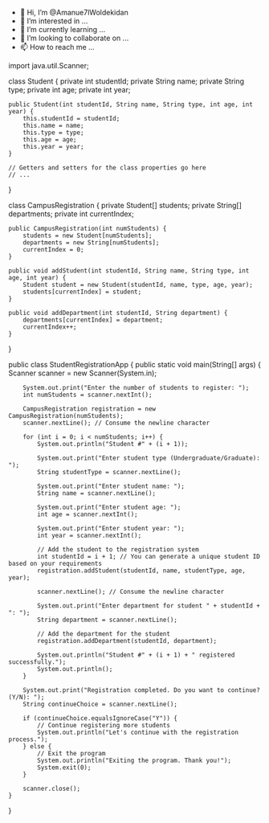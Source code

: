 - 👋 Hi, I’m @Amanue7lWoldekidan
- 👀 I’m interested in ...
- 🌱 I’m currently learning ...
- 💞️ I’m looking to collaborate on ...
- 📫 How to reach me ...

<!---
Amanue7l/Amanue7l is a ✨ special ✨ repository because its `README.md` (this file) appears on your GitHub profile.
You can click the Preview link to take a look at your changes.
--->
import java.util.Scanner;

class Student {
    private int studentId;
    private String name;
    private String type;
    private int age;
    private int year;

    public Student(int studentId, String name, String type, int age, int year) {
        this.studentId = studentId;
        this.name = name;
        this.type = type;
        this.age = age;
        this.year = year;
    }

    // Getters and setters for the class properties go here
    // ...
}

class CampusRegistration {
    private Student[] students;
    private String[] departments;
    private int currentIndex;

    public CampusRegistration(int numStudents) {
        students = new Student[numStudents];
        departments = new String[numStudents];
        currentIndex = 0;
    }

    public void addStudent(int studentId, String name, String type, int age, int year) {
        Student student = new Student(studentId, name, type, age, year);
        students[currentIndex] = student;
    }

    public void addDepartment(int studentId, String department) {
        departments[currentIndex] = department;
        currentIndex++;
    }
}

public class StudentRegistrationApp {
    public static void main(String[] args) {
        Scanner scanner = new Scanner(System.in);

        System.out.print("Enter the number of students to register: ");
        int numStudents = scanner.nextInt();

        CampusRegistration registration = new CampusRegistration(numStudents);
        scanner.nextLine(); // Consume the newline character

        for (int i = 0; i < numStudents; i++) {
            System.out.println("Student #" + (i + 1));

            System.out.print("Enter student type (Undergraduate/Graduate): ");
            String studentType = scanner.nextLine();

            System.out.print("Enter student name: ");
            String name = scanner.nextLine();

            System.out.print("Enter student age: ");
            int age = scanner.nextInt();

            System.out.print("Enter student year: ");
            int year = scanner.nextInt();

            // Add the student to the registration system
            int studentId = i + 1; // You can generate a unique student ID based on your requirements
            registration.addStudent(studentId, name, studentType, age, year);

            scanner.nextLine(); // Consume the newline character

            System.out.print("Enter department for student " + studentId + ": ");
            String department = scanner.nextLine();

            // Add the department for the student
            registration.addDepartment(studentId, department);

            System.out.println("Student #" + (i + 1) + " registered successfully.");
            System.out.println();
        }

        System.out.print("Registration completed. Do you want to continue? (Y/N): ");
        String continueChoice = scanner.nextLine();

        if (continueChoice.equalsIgnoreCase("Y")) {
            // Continue registering more students
            System.out.println("Let's continue with the registration process.");
        } else {
            // Exit the program
            System.out.println("Exiting the program. Thank you!");
            System.exit(0);
        }

        scanner.close();
    }
}


